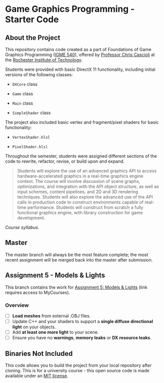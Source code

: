 # Game Graphics Programming - Starter Code #

## About the Project ##

This repository contains code created as a part of Foundations of Game Graphics Programming ([IGME 540](https://www.rit.edu/gccis/igm/)), offered by [Professor Chris Cascioli](https://www.rit.edu/gccis/igm/christopher-cascioli) at the [Rochester Institute of Technology](https://www.rit.edu).

Students were provided with basic DirectX 11 functionality, including initial versions of the following classes:

- `DXCore` class

- `Game` class

- `Main` class

- `SimpleShader` class

The project also included basic vertex and fragment/pixel shaders for basic functionality:

- `VertexShader.hlsl`

- `PixelShader.hlsl`

Throughout the semester, students were assigned different sections of the code to rewrite, refactor, revise, or build upon and expand.

> Students will explore the use of an advanced graphics API to access hardware-accelerated graphics in a real-time graphics engine context.  The course will involve discussion of scene graphs, optimizations, and integration with the API object structure, as well as input schemes, content pipelines, and 2D and 3D rendering techniques.  Students will also explore the advanced use of the API calls in production code to construct environments capable of real-time performance.  Students will construct from scratch a fully functional graphics engine, with library construction for game development.

*Course syllabus.*

## Master ##

The master branch will always be the most feature complete; the most recent assignment will be merged back into the master after submission.

## Assignment 5 - Models & Lights ##

This branch contains the work for [Assignment 5: Models & Lights](https://mycourses.rit.edu/d2l/le/content/736702/viewContent/5582585/View) (link requires access to MyCourses).

### Overview ###

- [ ] **Load meshes** from external .OBJ files.
- [ ] Update C++ and your shaders to support a **single diffuse directional light** on your objects.
- [ ] Add **at least one more light** to your scene.
- [ ] Ensure you have no **warnings**, **memory leaks** or **DX resource leaks**.

## Binaries Not Included ##

This code allows you to build the project from your local repository after cloning. This is for a university course - this open source code is made available under an [MIT license](LICENSE).